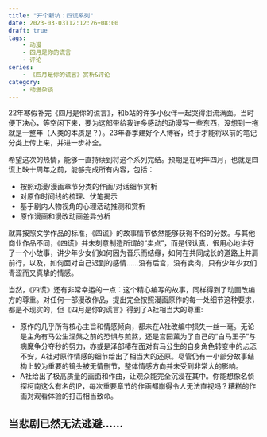 ```yaml
---
title: "开个新坑：四谎系列"
date: 2023-03-03T12:12:26+08:00
draft: true
tags:
    - 动漫
    - 四月是你的谎言
    - 评论
series:
    - 《四月是你的谎言》赏析&评论
category:
    - 动漫杂谈
---
```


22年寒假补完《四月是你的谎言》，和b站的许多小伙伴一起哭得泪流满面。当时便下决心，等空闲下来，要为这部带给我许多感动的动漫写一些东西，没想到一拖就是一整年（人类的本质是？）。23年春季建好个人博客，终于才能将以前的笔记分类上传上来，并进一步补全。

希望这次的热情，能够一直持续到将这个系列完结。预期是在明年四月，也就是四谎上映十周年之前，能够完成所有内容，包括：

- 按照动漫/漫画章节分类的作画/对话细节赏析
- 对原作时间线的梳理、伏笔揭示
- 基于剧内人物视角的心理活动推测和赏析
- 原作漫画和漫改动画差异分析

就算按照文学作品的标准，《四谎》的故事情节依然能够获得不俗的分数。与其他商业作品不同，《四谎》并未刻意制造所谓的“卖点”，而是很认真，很用心地讲好了一个小故事，讲少年少女们如何因为音乐而结缘，如何在共同成长的道路上并肩前行，以及，如何面对自己迟到的感情……没有后宫，没有卖肉，只有少年少女们青涩而又真挚的情感。

当然，《四谎》还有非常幸运的一点：这个精心编写的故事，同样得到了动画改编方的尊重。对任何一部漫改作品，提出完全按照漫画原作的每一处细节这种要求，都是不现实的，但《四月是你的谎言》得到了A社相当大的尊重:

- 原作的几乎所有核心主旨和情感倾向，都未在A社改编中损失一丝一毫。无论是主角有马公生涅槃之前的恐惧与煎熬，还是宫园薰为了自己的“白马王子”与病魔争分夺秒的努力，亦或是泽部椿在面对有马公生的自身角色转变中的忐忑不安，A社对原作情感的细节给出了相当大的还原。尽管仍有一小部分故事结构上较为重要的镜头被无情删节，整体情感方向并未受到非常大的影响。
- A社给出了极高质量的画面和作曲，让观众能完全沉浸在其中。你能想像名侦探柯南这么有名的IP，每次重要章节的作画都崩得令人无法直视吗？糟糕的作画对观看体验的打击相当致命。

## 当悲剧已然无法逃避……

